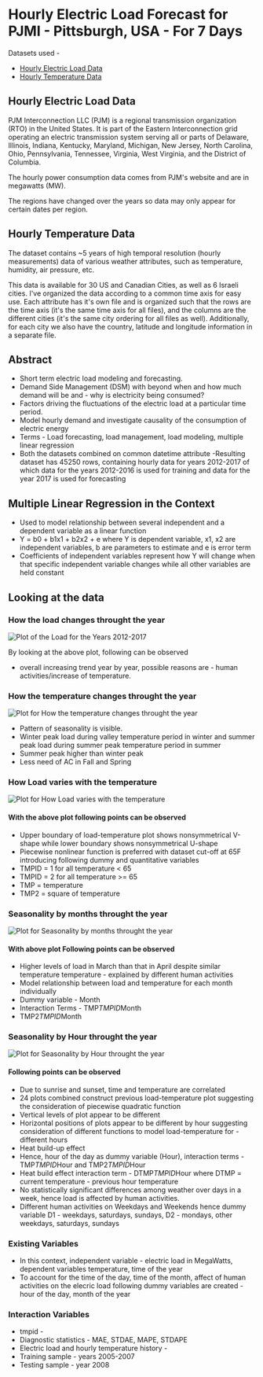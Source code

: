 # Hourly Electric Load Forecast for PJMI - Pittsburgh, USA - For 7 Days

Datasets used - 
- [Hourly Electric Load Data](https://www.kaggle.com/robikscube/hourly-energy-consumption)
- [Hourly Temperature Data](https://www.kaggle.com/selfishgene/historical-hourly-weather-data)

## Hourly Electric Load Data
PJM Interconnection LLC (PJM) is a regional transmission organization (RTO) in the United States. It is part of the Eastern Interconnection grid operating an electric transmission system serving all or parts of Delaware, Illinois, Indiana, Kentucky, Maryland, Michigan, New Jersey, North Carolina, Ohio, Pennsylvania, Tennessee, Virginia, West Virginia, and the District of Columbia.

The hourly power consumption data comes from PJM's website and are in megawatts (MW).

The regions have changed over the years so data may only appear for certain dates per region.
## Hourly Temperature Data
The dataset contains ~5 years of high temporal resolution (hourly measurements) data of various weather attributes, such as temperature, humidity, air pressure, etc.

This data is available for 30 US and Canadian Cities, as well as 6 Israeli cities.
I've organized the data according to a common time axis for easy use.
Each attribute has it's own file and is organized such that the rows are the time axis (it's the same time axis for all files), and the columns are the different cities (it's the same city ordering for all files as well).
Additionally, for each city we also have the country, latitude and longitude information in a separate file.

## Abstract
- Short term electric load modeling and forecasting.
- Demand Side Management (DSM) with beyond when and how much demand will be and - why is electricity being consumed?
- Factors driving the fluctuations of the electric load at a particular time period.
- Model hourly demand and investigate causality of the consumption of electric energy
- Terms - Load forecasting, load management, load modeling, multiple linear regression
- Both the datasets combined on common datetime attribute
-Resulting dataset has 45250 rows, containing hourly data for years 2012-2017 of which data for the years 2012-2016 is used for training and data for the year 2017 is used for forecasting

## Multiple Linear Regression in the Context
- Used to model relationship between several independent and a dependent variable as a linear function
- Y = b0 + b1x1 + b2x2 + e where Y is dependent variable, x1, x2 are independent variables, b are parameters to estimate and e is error term
- Coefficients of independent variables represent how Y will change when that specific independent variable changes while all other variables are held constant

## Looking at the data

### How the load changes throught the year
![Plot of the Load for the Years 2012-2017](images/load-time.png "Plot of the Load for the Years 2012-2017")

By looking at the above plot, following can be observed
- overall increasing trend year by year, possible reasons are - human activities/increase of temperature.

### How the temperature changes throught the year
![Plot for How the temperature changes throught the year](images\how-temperature-varies-throught-the-year.png)
- Pattern of seasonality is visible.
- Winter peak load during valley temperature period in winter and summer peak load during summer peak temperature period in summer
- Summer peak higher than winter peak
- Less need of AC in Fall and Spring
### How Load varies with the temperature
![Plot for How Load varies with the temperature](images\how-consumption-varies-with-temperature.png)
#### With the above plot following points can be observed
- Upper boundary of load-temperature plot shows nonsymmetrical V-shape while  lower boundary shows nonsymmetrical U-shape
- Piecewise nonlinear function is preferred with dataset cut-off at 65F introducing following dummy and quantitative variables
- TMPID = 1 for all temperature < 65
- TMPID = 2 for all temperature >= 65
- TMP = temperature
- TMP2 = square of temperature


### Seasonality by months throught the year
![Plot for Seasonality by months throught the year](images\load-temperature-month-plots.png)

#### With above plot Following points can be observed
- Higher levels of load in March than that in April despite similar temperature temperature - explained by different human activities
- Model relationship between load and temperature for each month individually
- Dummy variable - Month
- Interaction Terms - TMP*TMPID*Month
- TMP2*TMPID*Month



### Seasonality by Hour throught the year
![Plot for Seasonality by Hour throught the year](images\load-temperature-hour-plots.png)

#### Following points can be observed
- Due to sunrise and sunset, time and temperature are correlated
- 24 plots combined construct previous load-temperature plot suggesting the consideration of piecewise quadratic function
- Vertical levels of plot appear to be different
- Horizontal positions of plots appear to be different by hour suggesting consideration of different functions to model load-temperature for - different hours
- Heat build-up effect
- Hence, hour of the day as dummy variable (Hour), interaction terms - TMP*TMPID*Hour and TMP2*TMPID*Hour
- Heat build effect interaction term - DTMP*TMPID*Hour where DTMP = current temperature - previous hour temperature
- No statistically significant differences among weather over days in a week, hence load is affected by human activities.
- Different human activities on Weekdays and Weekends hence dummy variable D1 - weekdays, saturdays, sundays, D2 - mondays, other weekdays, saturdays, sundays





### Existing Variables
- In this context, independent variable - electric load in MegaWatts, dependent variables temperature, time of the year
- To account for the time of the day, time of the month, affect of human activities on the elecric load following dummy variables are created - hour of the day, month of the year

### Interaction Variables
- tmpid - 
- Diagnostic statistics - MAE, STDAE, MAPE, STDAPE
- Electric load and hourly temperature history - 
- Training sample - years 2005-2007
- Testing sample - year 2008


